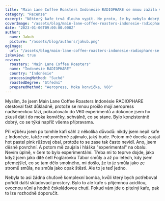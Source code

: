 ```yaml
---
title: "Main Lane Coffee Roasters Indonésie RADIOPHARE se mnou zažila všechno!"
category: "Recenze"
excerpt: "Některý kafe trvá dlouho vypít. Ne proto, že by nebylo dobrý, ale že člověk chce ochutnávat různý kafata, až najednou kouká, že jich má otevřenejch několik pytlů a do toho ještě upíjí třeba adventní kalendář. A pokud ještě v mezi čase zkoušíte různý metody přípravy, pak s váma to kafe zažije hodně. Tohle se mi podařilo s Main Lane Coffee Roasters Indonésie RADIOPHARE."
coverImage: "/assets/blog/main-lane-coffee-roasters-indonesie-radiophare-se-mnou-zazila-vsechno/cover.jpg"
date: "2023-01-06T09:00:00.000Z"
author:
  name: Jakub
  picture: "/assets/blog/authors/jakub.png"
ogImage:
  url: "/assets/blog/main-lane-coffee-roasters-indonesie-radiophare-se-mnou-zazila-vsechno/cover.jpg"
isReview: true
review:
  roastery: "Main Lane Coffee Roasters"
  name: "Indonésie RADIOPHARE"
  country: "Indonésie"
  processingMethod: "Suché"
  roastedDegree: "Střední"
  preparedMethod: "Aeropress, Moka konvička, V60"
---
```


Myslím, že jsem Main Lane Coffee Roasters Indonésie RADIOPHARE otestoval fakt důkladně, protože se mnou prošlo mojí aeropress nadšeneckou fází, pokračovalo do V60 experimentů a dokonce jsem ho zkusil dát i do moka konvičky, schválně, co se stane. Bylo konzistentně dobrý, co se týká napříč všema přípravama.

Při výběru jsem po tomhle kafi sáhl z několika důvodů: nikdy jsem nepil kafe z Indonézie, takže mě poměrně zajímalo, jaký bude. Potom mě docela zaujal hot pastel pink růžovej obal, protože to se zase tak často nevidí. Ano, jsem děsně povrchní. A potom mě zaujala i hláška "experimental" na obalu. Nevím úplně, v čem to bylo experimentální. Třeba mi to teprve dojde, jako když jsem jako dítě četl Foglarovku Tábor smůly a až po letech, kdy jsem přemejšlel, co se tam dělo smolného, mi došlo, že to je smůla jako ze stromů smůla, ne smůla jako opak štěstí. Ale to je teď jedno.

Nebyla to asi žádná chuťově komplexní bomba, kvůli který bych potřeboval pořídit další skladovací prostory. Bylo to ale kafe s příjemnou aciditou, ovocnou vůní a hodně čokoládovou chutí. Pokud vám jde o pitelný kafe, pak to lze rozhodně doporučit.
